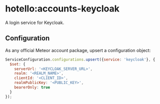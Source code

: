 # hotello:accounts-keycloak

A login service for Keycloak.

## Configuration

As any official Meteor account package, upsert a configuration object:

```js
ServiceConfiguration.configurations.upsert({service: 'keycloak'}, {
  $set: {
    serverUrl: '<KEYCLOAK_SERVER_URL>',
    realm: '<REALM_NAME>',
    clientId: '<CLIENT_ID>',
    realmPublicKey: '<PUBLIC_KEY>',
    bearerOnly: true
  }
});
```
